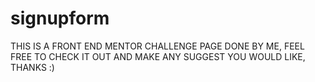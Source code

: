 # signupform

THIS IS A FRONT END MENTOR CHALLENGE PAGE DONE BY ME, FEEL FREE TO CHECK IT OUT AND MAKE ANY SUGGEST YOU WOULD LIKE, THANKS :)
